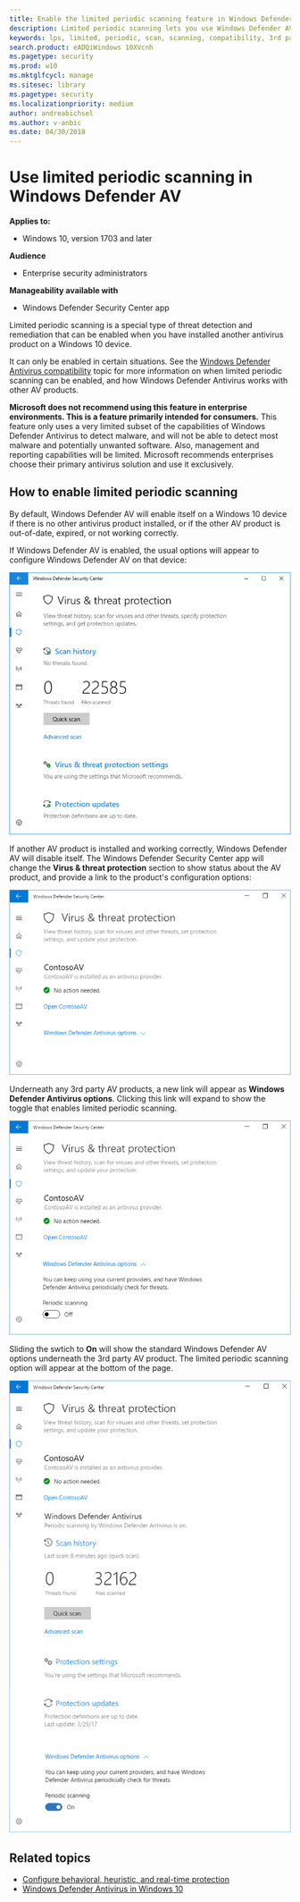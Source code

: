```yaml
---
title: Enable the limited periodic scanning feature in Windows Defender AV
description: Limited periodic scanning lets you use Windows Defender AV in addition to your other installed AV providers
keywords: lps, limited, periodic, scan, scanning, compatibility, 3rd party, other av, disable
search.product: eADQiWindows 10XVcnh
ms.pagetype: security
ms.prod: w10
ms.mktglfcycl: manage
ms.sitesec: library
ms.pagetype: security
ms.localizationpriority: medium
author: andreabichsel
ms.author: v-anbic
ms.date: 04/30/2018
---
```




# Use limited periodic scanning in Windows Defender AV



**Applies to:**

- Windows 10, version 1703 and later


**Audience**

- Enterprise security administrators


**Manageability available with**

- Windows Defender Security Center app


Limited periodic scanning is a special type of threat detection and remediation that can be enabled when you have installed another antivirus product on a Windows 10 device.

It can only be enabled in certain situations. See the [Windows Defender Antivirus compatibility](windows-defender-antivirus-compatibility.md) topic for more information on when limited periodic scanning can be enabled, and how Windows Defender Antivirus works with other AV products.

**Microsoft does not recommend using this feature in enterprise environments. This is a feature primarily intended for consumers.** This feature only uses a very limited subset of the capabilities of Windows Defender Antivirus to detect malware, and will not be able to detect most malware and potentially unwanted software. Also, management and reporting capabilities will be limited. Microsoft recommends enterprises choose their primary antivirus solution and use it exclusively.

## How to enable limited periodic scanning

By default, Windows Defender AV will enable itself on a Windows 10 device if there is no other antivirus product installed, or if the other AV product is out-of-date, expired, or not working correctly.

If Windows Defender AV is enabled, the usual options will appear to configure Windows Defender AV on that device:

![Windows Defender Security Center app showing Windows Defender AV options, including scan options, settings, and update options](images/vtp-wdav.png)


If another AV product is installed and working correctly, Windows Defender AV will disable itself. The Windows Defender Security Center app will change the **Virus & threat protection** section to show status about the AV product, and provide a link to the product's configuration options:

![Windows Defender Security Center app showing ContosoAV as the installed and running antivirus provider. There is a single link to open ContosoAV settings.](images/vtp-3ps.png)

Underneath any 3rd party AV products, a new link will appear as **Windows Defender Antivirus options**. Clicking this link will expand to show the toggle that enables limited periodic scanning. 


![The limited periodic option is a toggle to enable or disable **periodic scanning**](images/vtp-3ps-lps.png)

Sliding the swtich to **On** will show the standard Windows Defender AV options underneath the 3rd party AV product. The limited periodic scanning option will appear at the bottom of the page.


![When enabled, periodic scanning shows the normal Windows Defender AV options](images/vtp-3ps-lps-on.png)




## Related topics

- [Configure behavioral, heuristic, and real-time protection](configure-protection-features-windows-defender-antivirus.md)
- [Windows Defender Antivirus in Windows 10](windows-defender-antivirus-in-windows-10.md)

